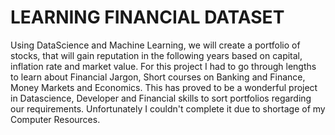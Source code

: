 # LEARNING FINANCIAL DATASET

Using DataScience and Machine Learning, we will create a portfolio of stocks, that will gain reputation in the following years based on capital, inflation rate and market value. For this project I had to go through lengths to learn about Financial Jargon, Short courses on  Banking and Finance, Money Markets and Economics. This has proved to be a wonderful project in Datascience, Developer and Financial skills to sort portfolios regarding our requirements.
Unfortunately I couldn't complete it due to shortage of my Computer Resources.
